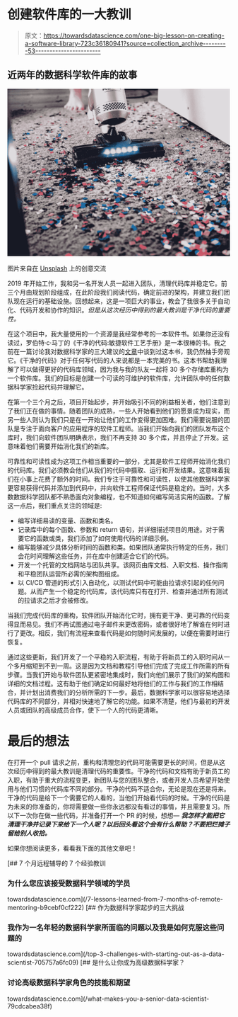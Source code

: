 # 创建软件库的一大教训

> 原文：<https://towardsdatascience.com/one-big-lesson-on-creating-a-software-library-723c36180941?source=collection_archive---------53----------------------->

## 近两年的数据科学软件库的故事

![](img/1042157319a93d380c8011b7ff174469.png)

图片来自[在](https://unsplash.com/@thecreative_exchange) [Unsplash](https://unsplash.com/) 上的创意交流

2019 年开始工作，我和另一名开发人员一起进入团队，清理代码库并稳定它。前三个月由规划阶段组成，在此阶段我们阅读代码，确定前进的架构，并建立我们团队现在运行的基础设施。回想起来，这是一项巨大的事业，教会了我很多关于自动化、代码开发和协作的知识。*但是从这次经历中得到的最大教训是干净代码的重要性。*

在这个项目中，我大量使用的一个资源是我经常参考的一本软件书。如果你还没有读过，罗伯特·c·马丁的《干净的代码:敏捷软件工艺手册》是一本很棒的书。我之前在一篇讨论我对数据科学家的三大建议的[文章](/top-3-books-for-every-data-science-engineer-e1180ab041f1)中谈到过这本书，我仍然袖手旁观它。《干净的代码》对于任何写代码的人来说都是一本完美的书。这本书帮助我理解了可以做得更好的代码库领域，因为我与我的队友一起将 30 多个存储库重构为一个软件库。我们的目标是创建一个可读的可维护的软件库，允许团队中的任何数据科学家捡起代码并理解它。

在第一个三个月之后，项目开始起步，并开始吸引不同的利益相关者，他们注意到了我们正在做的事情。随着团队的成熟，一些人开始看到他们的愿景成为现实，而另一些人则认为我们只是在一开始让他们的工作变得更加困难。我们需要说服的团队是专注于面向客户的应用程序的软件工程师。当我们开始向我们的团队发布这个库时，我们向软件团队明确表示，我们不再支持 30 多个库，并且停止了开发。这意味着他们需要开始消化我们的新库。

可靠性和可读性成为这项工作相当重要的一部分，尤其是软件工程师开始消化我们的代码库。我们必须教会他们从我们的代码中摄取、运行和开发结果。这意味着我们在小事上花费了额外的时间。我们专注于可靠性和可读性，以使其他数据科学家更容易获得代码并添加到代码中，并向软件工程师保证代码是稳定的。当时，大多数数据科学团队都不熟悉面向对象编程，也不知道如何编写简洁实用的函数。了解这一点后，我们重点关注的领域是:

*   编写详细易读的变量、函数和类名。
*   记录库中的每个函数、参数和 return 语句，并详细描述项目的用途。对于需要它的函数或类，我们添加了如何使用代码的详细示例。
*   编写能够减少具体分析时间的函数和类。如果团队通常执行特定的任务，我们会花时间理解这些任务，并在库中创建适合它们的代码。
*   开发一个托管的文档网站与团队共享。该网页由库文档、入职文档、操作指南和平稳团队运营所必需的架构图组成。
*   以 CI/CD 管道的形式引入自动化，以测试代码中可能由拉请求引起的任何问题。从而产生一个稳定的代码库，该代码库只有在打开、检查并通过所有测试的拉请求之后才会被修改。

当我们完成代码库的重构，软件团队开始消化它时，拥有更干净、更可靠的代码变得显而易见。我们不再试图通过电子邮件来更改密码，或者很好地了解谁在何时进行了更改。相反，我们有流程来查看代码是如何随时间发展的，以便在需要时进行恢复。

通过这些更新，我们开发了一个平稳的入职流程，有助于将新员工的入职时间从一个多月缩短到不到一周。这是因为文档和教程引导他们完成了完成工作所需的所有步骤。当我们开始与软件团队更紧密地集成时，我们向他们展示了我们的架构图和详细的文档过程。这有助于他们确定如何最好地将他们的工作与我们的工作相结合，并计划出消费我们的分析所需的下一步。最后，数据科学家可以很容易地选择代码库的不同部分，并相对快速地了解它的功能。如果不清楚，他们与最初的开发人员或团队的高级成员合作，使下一个人的代码更清晰。

# 最后的想法

在打开一个 pull 请求之前，重构和清理您的代码可能需要更长的时间，但是从这次经历中得到的最大教训是清理代码的重要性。干净的代码和文档有助于新员工的入职，有助于重大的流程变更，新团队与您的团队整合，或者开发人员希望开始使用与他们习惯的代码库不同的部分。干净的代码不适合你，无论是现在还是将来。干净的代码是给下一个需要它的人看的，当他们开始看代码的时候。干净的代码是为未来的你准备的，你将需要做一些你永远都没有看过的事情，并且需要复习。所以下一次你在做一些代码，并准备打开一个 PR 的时候，想想— ***我怎样才能把它清理干净并记录下来给下一个人呢？以后回头看这个会有什么帮助？不要把烂摊子留给别人收拾。***

如果你想阅读更多，看看我下面的其他文章吧！

[](/7-lessons-learned-from-7-months-of-remote-mentoring-b9cebf0cf222) [## 7 个月远程辅导的 7 个经验教训

### 为什么您应该接受数据科学领域的学员

towardsdatascience.com](/7-lessons-learned-from-7-months-of-remote-mentoring-b9cebf0cf222) [](/top-3-challenges-with-starting-out-as-a-data-scientist-705757a6fc09) [## 作为数据科学家起步的三大挑战

### 我作为一名年轻的数据科学家所面临的问题以及我是如何克服这些问题的

towardsdatascience.com](/top-3-challenges-with-starting-out-as-a-data-scientist-705757a6fc09) [](/what-makes-you-a-senior-data-scientist-79cdcabea38f) [## 是什么让你成为高级数据科学家？

### 讨论高级数据科学家角色的技能和期望

towardsdatascience.com](/what-makes-you-a-senior-data-scientist-79cdcabea38f)